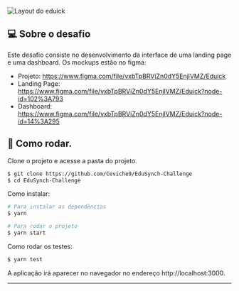 ![Layout do eduick](https://user-images.githubusercontent.com/83431609/127244734-28fce8d5-ba8d-4a1c-80d7-de29ea28bb04.png)

## 💻 Sobre o desafio

Este desafio consiste no desenvolvimento da interface de uma landing page e uma dashboard. Os mockups estão no figma:

- Projeto: https://www.figma.com/file/vxbTpBRViZn0dY5EnjlVMZ/Eduick
- Landing Page: https://www.figma.com/file/vxbTpBRViZn0dY5EnjlVMZ/Eduick?node-id=102%3A793
- Dashboard: https://www.figma.com/file/vxbTpBRViZn0dY5EnjlVMZ/Eduick?node-id=14%3A295

## 🚀 Como rodar.

Clone o projeto e acesse a pasta do projeto.

```bash
$ git clone https://github.com/Ceviche9/EduSynch-Challenge
$ cd EduSynch-Challenge
```
Como instalar:
```bash
# Para instalar as dependências
$ yarn

# Para rodar o projeto
$ yarn start
```
Como rodar os testes:
```bash
$ yarn test
```
A aplicação irá aparecer no navegador no endereço http://localhost:3000.

---
